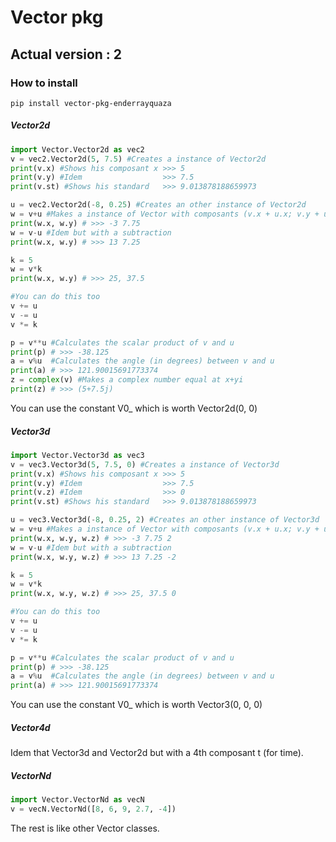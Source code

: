 # Vector pkg
## Actual version : 2
### How to install
 ```shell
 pip install vector-pkg-enderrayquaza
 ```
 
##### Vector2d
```Python
import Vector.Vector2d as vec2
v = vec2.Vector2d(5, 7.5) #Creates a instance of Vector2d
print(v.x) #Shows his composant x >>> 5
print(v.y) #Idem                  >>> 7.5
print(v.st) #Shows his standard   >>> 9.013878188659973

u = vec2.Vector2d(-8, 0.25) #Creates an other instance of Vector2d
w = v+u #Makes a instance of Vector with composants (v.x + u.x; v.y + u.y)
print(w.x, w.y) # >>> -3 7.75
w = v-u #Idem but with a subtraction
print(w.x, w.y) # >>> 13 7.25

k = 5
w = v*k
print(w.x, w.y) # >>> 25, 37.5

#You can do this too
v += u
v -= u
v *= k

p = v**u #Calculates the scalar product of v and u          
print(p) # >>> -38.125
a = v%u  #Calculates the angle (in degrees) between v and u
print(a) # >>> 121.90015691773374
z = complex(v) #Makes a complex number equal at x+yi
print(z) # >>> (5+7.5j)
```
You can use the constant V0_ which is worth Vector2d(0, 0)

##### Vector3d
```Python
import Vector.Vector3d as vec3
v = vec3.Vector3d(5, 7.5, 0) #Creates a instance of Vector3d
print(v.x) #Shows his composant x >>> 5
print(v.y) #Idem                  >>> 7.5
print(v.z) #Idem                  >>> 0
print(v.st) #Shows his standard   >>> 9.013878188659973

u = vec3.Vector3d(-8, 0.25, 2) #Creates an other instance of Vector3d
w = v+u #Makes a instance of Vector with composants (v.x + u.x; v.y + u.y; v.z + u.z)
print(w.x, w.y, w.z) # >>> -3 7.75 2
w = v-u #Idem but with a subtraction
print(w.x, w.y, w.z) # >>> 13 7.25 -2

k = 5
w = v*k
print(w.x, w.y, w.z) # >>> 25, 37.5 0

#You can do this too
v += u
v -= u
v *= k

p = v**u #Calculates the scalar product of v and u          
print(p) # >>> -38.125
a = v%u  #Calculates the angle (in degrees) between v and u
print(a) # >>> 121.90015691773374
```
You can use the constant V0_ which is worth Vector3(0, 0, 0)

##### Vector4d
Idem that Vector3d and Vector2d but with a 4th composant t (for time).

##### VectorNd
```Python
import Vector.VectorNd as vecN
v = vecN.VectorNd([8, 6, 9, 2.7, -4])
```
The rest is like other Vector classes.
